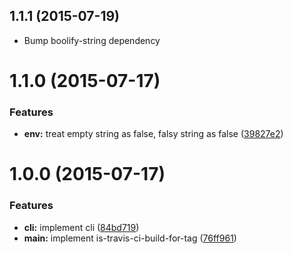 <a name="1.1.1"></a>
## 1.1.1 (2015-07-19)

* Bump boolify-string dependency


<a name="1.1.0"></a>
# 1.1.0 (2015-07-17)


### Features

* **env:** treat empty string as false, falsy string as false ([39827e2](https://github.com/pandawing/node-is-travis-ci-build-for-tag/commit/39827e2))



<a name="1.0.0"></a>
# 1.0.0 (2015-07-17)


### Features

* **cli:** implement cli ([84bd719](https://github.com/pandawing/node-is-travis-ci-build-for-tag/commit/84bd719))
* **main:** implement is-travis-ci-build-for-tag ([76ff961](https://github.com/pandawing/node-is-travis-ci-build-for-tag/commit/76ff961))



